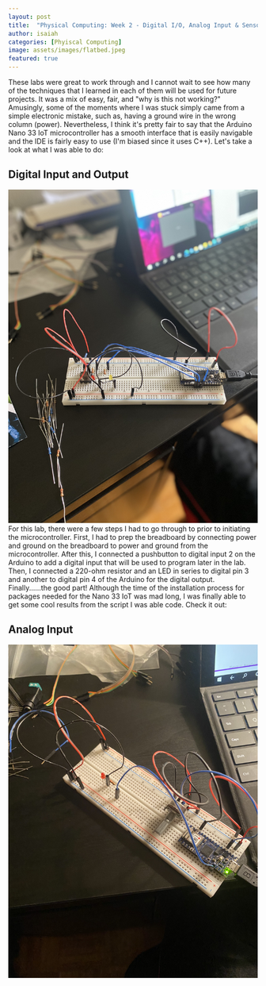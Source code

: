 ```yaml
---
layout: post
title:  "Physical Computing: Week 2 - Digital I/O, Analog Input & Sensor Change Detection"
author: isaiah
categories: [Phyiscal Computing]
image: assets/images/flatbed.jpeg
featured: true
---
```


These labs were great to work through and I cannot wait to see how many of the techniques that I learned in each of them will be used for future projects. It was a mix of easy, fair, and "why is this not working?" Amusingly, some of the moments where I was stuck simply came from a simple electronic mistake, such as, having a ground wire in the wrong column (power). Nevertheless, I think it's pretty fair to say that the Arduino Nano 33 IoT microcontroller has a smooth interface that is easily navigable and the IDE is fairly easy to use (I'm biased since it uses C++). Let's take a look at what I was able to do:

## Digital Input and Output
![Digitial I/O](/assets/images/IMG-2214.jpg "Setup #1")
For this lab, there were a few steps I had to go through to prior to initiating the microcontroller. First, I had to prep the breadboard by connecting power and ground on the breadboard to power and ground from the microcontroller. After this, I connected a pushbutton to digital input 2 on the Arduino to add a digital input that will be used to program later in the lab. Then, I connected a 220-ohm resistor and an LED in series to digital pin 3 and another to digital pin 4 of the Arduino for the digital output. Finally......the good part! Although the time of the installation process for packages needed for the Nano 33 IoT was mad long, I was finally able to get some cool results from the script I was able code. Check it out:

## Analog Input
![Analog Input](/assets/images/IMG-2216.jpg "Setup #2")
